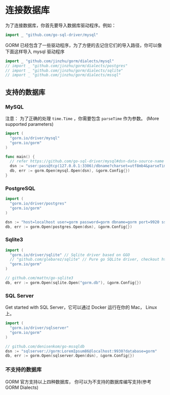 # 连接数据库
为了连接数据库，你首先要导入数据库驱动程序。例如：

```go
import _ "github.com/go-sql-driver/mysql"
```
GORM 已经包含了一些驱动程序，为了方便的去记住它们的导入路径，你可以像下面这样导入 mysql 驱动程序

```go
import _ "github.com/jinzhu/gorm/dialects/mysql"
// import _ "github.com/jinzhu/gorm/dialects/postgres"
// import _ "github.com/jinzhu/gorm/dialects/sqlite"
// import _ "github.com/jinzhu/gorm/dialects/mssql"
```
## 支持的数据库
### MySQL
注意： 为了正确的处理 `time.Time` ，你需要包含 `parseTime` 作为参数。 (More supported parameters)

```go
import (
  "gorm.io/driver/mysql"
  "gorm.io/gorm"
)

func main() {
  // refer https://github.com/go-sql-driver/mysql#dsn-data-source-name for details
  dsn := "user:pass@tcp(127.0.0.1:3306)/dbname?charset=utf8mb4&parseTime=True&loc=Local"
  db, err := gorm.Open(mysql.Open(dsn), &gorm.Config{})
}
```
### PostgreSQL
```go
import (
  "gorm.io/driver/postgres"
  "gorm.io/gorm"
)

dsn := "host=localhost user=gorm password=gorm dbname=gorm port=9920 sslmode=disable TimeZone=Asia/Shanghai"
db, err := gorm.Open(postgres.Open(dsn), &gorm.Config{})
```

### Sqlite3
```go
import (
  "gorm.io/driver/sqlite" // Sqlite driver based on GGO
  // "github.com/glebarez/sqlite" // Pure go SQLite driver, checkout https://github.com/glebarez/sqlite for details
  "gorm.io/gorm"
)

// github.com/mattn/go-sqlite3
db, err := gorm.Open(sqlite.Open("gorm.db"), &gorm.Config{})
```
### SQL Server
Get started with SQL Server，它可以通过 Docker 运行在你的 Mac， Linux 上。

```go
import (
  "gorm.io/driver/sqlserver"
  "gorm.io/gorm"
)

// github.com/denisenkom/go-mssqldb
dsn := "sqlserver://gorm:LoremIpsum86@localhost:9930?database=gorm"
db, err := gorm.Open(sqlserver.Open(dsn), &gorm.Config{})
```

### 不支持的数据库
GORM 官方支持以上四种数据库， 你可以为不支持的数据库编写支持(参考 GORM Dialects)


